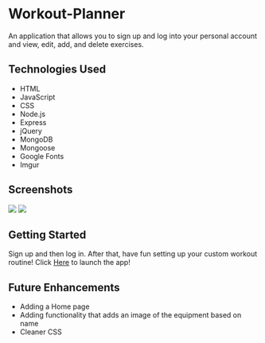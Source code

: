 # Workout-Planner
An application that allows you to sign up and log into your personal account and view, edit, add, and delete exercises.

## Technologies Used
- HTML
- JavaScript
- CSS
- Node.js
- Express
- jQuery
- MongoDB
- Mongoose
- Google Fonts
- Imgur

## Screenshots

![](https://i.imgur.com/RPPIBeQ.png)
![](https://i.imgur.com/ThgtgZ5.png)

## Getting Started
Sign up and then log in. After that, have fun setting up your custom workout routine! 
Click [Here](https://workout-planner-project-2.herokuapp.com/workouts) to launch the app!

## Future Enhancements
- Adding a Home page
- Adding functionality that adds an image of the equipment based on name
- Cleaner CSS
